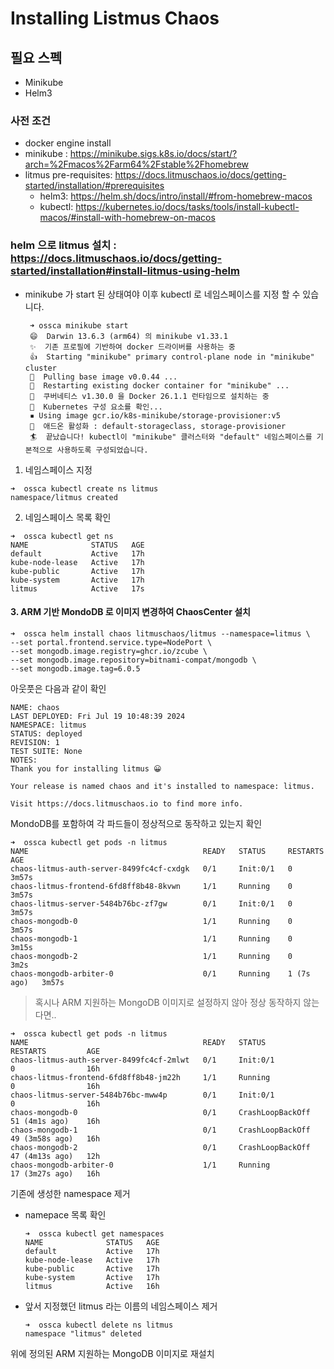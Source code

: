 # Installing Listmus Chaos

## 필요 스펙
- Minikube
- Helm3

### 사전 조건
- docker engine install
- minikube : https://minikube.sigs.k8s.io/docs/start/?arch=%2Fmacos%2Farm64%2Fstable%2Fhomebrew
- litmus pre-requisites: https://docs.litmuschaos.io/docs/getting-started/installation/#prerequisites
    - helm3: https://helm.sh/docs/intro/install/#from-homebrew-macos
    - kubectl: https://kubernetes.io/docs/tasks/tools/install-kubectl-macos/#install-with-homebrew-on-macos

### helm 으로 litmus 설치 : https://docs.litmuschaos.io/docs/getting-started/installation#install-litmus-using-helm
   - minikube 가 start 된 상태여야 이후 kubectl 로 네임스페이스를 지정 할 수 있습니다.
      ```shell
       ➜ ossca minikube start
       😄  Darwin 13.6.3 (arm64) 의 minikube v1.33.1
       ✨  기존 프로필에 기반하여 docker 드라이버를 사용하는 중
       👍  Starting "minikube" primary control-plane node in "minikube" cluster
       🚜  Pulling base image v0.0.44 ...
       🔄  Restarting existing docker container for "minikube" ...
       🐳  쿠버네티스 v1.30.0 을 Docker 26.1.1 런타임으로 설치하는 중
       🔎  Kubernetes 구성 요소를 확인...
       ▪ Using image gcr.io/k8s-minikube/storage-provisioner:v5
       🌟  애드온 활성화 : default-storageclass, storage-provisioner
       🏄  끝났습니다! kubectl이 "minikube" 클러스터와 "default" 네임스페이스를 기본적으로 사용하도록 구성되었습니다.
        ```
1. 네임스페이스 지정
```shell
➜  ossca kubectl create ns litmus
namespace/litmus created
```

2. 네임스페이스 목록 확인
```shell
➜  ossca kubectl get ns
NAME              STATUS   AGE
default           Active   17h
kube-node-lease   Active   17h
kube-public       Active   17h
kube-system       Active   17h
litmus            Active   17s
```

#### 3. ARM 기반 MondoDB 로 이미지 변경하여 ChaosCenter 설치
```shell
➜  ossca helm install chaos litmuschaos/litmus --namespace=litmus \
--set portal.frontend.service.type=NodePort \
--set mongodb.image.registry=ghcr.io/zcube \
--set mongodb.image.repository=bitnami-compat/mongodb \
--set mongodb.image.tag=6.0.5
```

아웃풋은 다음과 같이 확인
```shell
NAME: chaos
LAST DEPLOYED: Fri Jul 19 10:48:39 2024
NAMESPACE: litmus
STATUS: deployed
REVISION: 1
TEST SUITE: None
NOTES:
Thank you for installing litmus 😀

Your release is named chaos and it's installed to namespace: litmus.

Visit https://docs.litmuschaos.io to find more info.
```

MondoDB를 포함하여 각 파드들이 정상적으로 동작하고 있는지 확인
```shell
➜  ossca kubectl get pods -n litmus
NAME                                       READY   STATUS     RESTARTS     AGE
chaos-litmus-auth-server-8499fc4cf-cxdgk   0/1     Init:0/1   0            3m57s
chaos-litmus-frontend-6fd8ff8b48-8kvwn     1/1     Running    0            3m57s
chaos-litmus-server-5484b76bc-zf7gw        0/1     Init:0/1   0            3m57s
chaos-mongodb-0                            1/1     Running    0            3m57s
chaos-mongodb-1                            1/1     Running    0            3m15s
chaos-mongodb-2                            1/1     Running    0            3m2s
chaos-mongodb-arbiter-0                    0/1     Running    1 (7s ago)   3m57s
```

> 혹시나 ARM 지원하는 MongoDB 이미지로 설정하지 않아 정상 동작하지 않는다면..
```shell
➜  ossca kubectl get pods -n litmus
NAME                                       READY   STATUS             RESTARTS         AGE
chaos-litmus-auth-server-8499fc4cf-2mlwt   0/1     Init:0/1           0                16h
chaos-litmus-frontend-6fd8ff8b48-jm22h     1/1     Running            0                16h
chaos-litmus-server-5484b76bc-mww4p        0/1     Init:0/1           0                16h
chaos-mongodb-0                            0/1     CrashLoopBackOff   51 (4m1s ago)    16h
chaos-mongodb-1                            0/1     CrashLoopBackOff   49 (3m58s ago)   16h
chaos-mongodb-2                            0/1     CrashLoopBackOff   47 (4m13s ago)   12h
chaos-mongodb-arbiter-0                    1/1     Running            17 (3m27s ago)   16h
```

기존에 생성한 namespace 제거
- namepace 목록 확인
    ```shell
    ➜  ossca kubectl get namespaces
    NAME              STATUS   AGE
    default           Active   17h
    kube-node-lease   Active   17h
    kube-public       Active   17h
    kube-system       Active   17h
    litmus            Active   16h
    ```
- 앞서 지정했던 litmus 라는 이름의 네임스페이스 제거
    ```shell
    ➜  ossca kubectl delete ns litmus
    namespace "litmus" deleted
    ```    
위에 정의된 ARM 지원하는 MongoDB 이미지로 재설치

